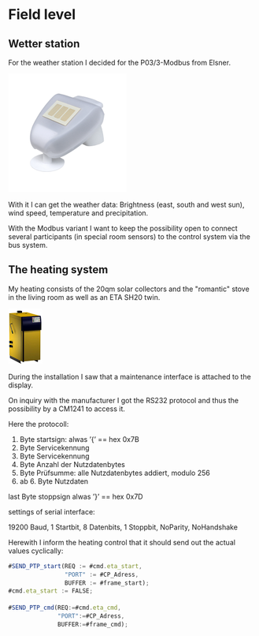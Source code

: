 # Field level

## Wetter station

For the weather station I decided for the P03/3-Modbus from Elsner.

![wetterstation](wetterstation.png)

With it I can get the weather data: Brightness (east, south and west sun), wind speed, temperature and precipitation.

With the Modbus variant I want to keep the possibility open to connect several participants (in special room sensors) to the control system via the bus system.

## The heating system

My heating consists of the 20qm solar collectors and the "romantic" stove in the living room as well as an ETA SH20 twin.

![eta_thump](eta_thump.png)

During the installation I saw that a maintenance interface is attached to the display.

On inquiry with the manufacturer I got the RS232 protocol and thus the possibility by a CM1241 to access it.

Here the protocoll:

1. Byte startsign: alwas ’{’ == hex 0x7B
2. Byte Servicekennung
3. Byte Servicekennung
4. Byte Anzahl der Nutzdatenbytes
5. Byte Prüfsumme: alle Nutzdatenbytes addiert, modulo 256
6. ab 6. Byte Nutzdaten

last Byte stoppsign alwas ’}’ == hex 0x7D

settings of serial interface:

19200 Baud, 1 Startbit, 8 Datenbits, 1 Stoppbit, NoParity, NoHandshake

Herewith I inform the heating control that it should send out the actual values cyclically:

```javascript
#SEND_PTP_start(REQ := #cmd.eta_start,
                "PORT" := #CP_Adress,
                BUFFER := #frame_start);
#cmd.eta_start := FALSE;

#SEND_PTP_cmd(REQ:=#cmd.eta_cmd,
              "PORT":=#CP_Adress,
              BUFFER:=#frame_cmd);
```
